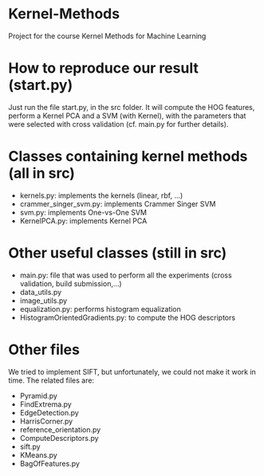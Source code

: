 # Kernel-Methods
Project for the course Kernel Methods for Machine Learning

# How to reproduce our result (start.py)
Just run the file start.py, in the src folder. 
It will compute the HOG features, perform a Kernel PCA and a SVM (with Kernel),
with the parameters that were selected with cross validation (cf. main.py for further details).

# Classes containing kernel methods (all in src)
- kernels.py: implements the kernels (linear, rbf, ...)
- crammer_singer_svm.py: implements Crammer Singer SVM
- svm.py: implements One-vs-One SVM
- KernelPCA.py: implements Kernel PCA

# Other useful classes (still in src)
- main.py: file that was used to perform all the experiments (cross validation, build submission,...)
- data_utils.py
- image_utils.py
- equalization.py: performs histogram equalization
- HistogramOrientedGradients.py: to compute the HOG descriptors

# Other files
We tried to implement SIFT, but unfortunately, we could not make it work in time. The related files are:
- Pyramid.py
- FindExtrema.py
- EdgeDetection.py
- HarrisCorner.py
- reference_orientation.py
- ComputeDescriptors.py
- sift.py
- KMeans.py
- BagOfFeatures.py
